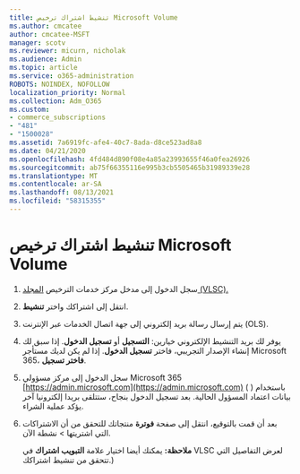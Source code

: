 ```yaml
---
title: تنشيط اشتراك ترخيص Microsoft Volume
ms.author: cmcatee
author: cmcatee-MSFT
manager: scotv
ms.reviewer: micurn, nicholak
ms.audience: Admin
ms.topic: article
ms.service: o365-administration
ROBOTS: NOINDEX, NOFOLLOW
localization_priority: Normal
ms.collection: Adm_O365
ms.custom:
- commerce_subscriptions
- "481"
- "1500028"
ms.assetid: 7a6919fc-afe4-40c7-8ada-d8ce523ad8a8
ms.date: 04/21/2020
ms.openlocfilehash: 4fd484d890f08e4a85a23993655f46a0fea26926
ms.sourcegitcommit: ab75f66355116e995b3cb5505465b31989339e28
ms.translationtype: MT
ms.contentlocale: ar-SA
ms.lasthandoff: 08/13/2021
ms.locfileid: "58315355"
---
```

# <a name="activating-a-microsoft-volume-license-subscription"></a>تنشيط اشتراك ترخيص Microsoft Volume

1. سجل الدخول إلى مدخل مركز خدمات الترخيص [المجلد (VLSC).](https://go.microsoft.com/fwlink/p/?LinkId=329762)
2. انتقل إلى اشتراكك واختر **تنشيط**.
3. يتم إرسال رسالة بريد إلكتروني إلى جهة اتصال الخدمات عبر الإنترنت (OLS).
4. يوفر لك بريد التنشيط الإلكتروني خيارين: **التسجيل** أو **تسجيل الدخول**. إذا سبق لك إنشاء الإصدار التجريبي، فاختر **تسجيل الدخول**. إذا لم يكن لديك مستأجر Microsoft 365، **فاختر تسجيل**.
5. سجل الدخول إلى مركز مسؤولي Microsoft 365 [https://admin.microsoft.com](https://admin.microsoft.com) ( ) باستخدام بيانات اعتماد المسؤول الحالية. بعد تسجيل الدخول بنجاح، ستتلقى بريدا إلكترونيا آخر يؤكد عملية الشراء.
6. بعد أن قمت بالتوقيع، انتقل إلى صفحة **فوترة** منتجاتك للتحقق من أن الاشتراكات التي اشتريتها \> [](https://go.microsoft.com/fwlink/p/?linkid=842054) نشطة الآن. 

    **ملاحظة:** يمكنك أيضا اختيار علامة **التبويب اشتراك** في VLSC لعرض التفاصيل التي تتحقق من تنشيط اشتراكك.)
